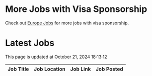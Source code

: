 # More Jobs with Visa Sponsorship

Check out [Europe Jobs](https://github.com/sureshparimi/europejobs#latest-jobs) for more jobs with visa sponsorship.

# Latest Jobs

This page is updated at October 21, 2024 18:13:12

| Job Title | Job Location | Job Link | Job Posted |
| --- | --- | --- | --- |
